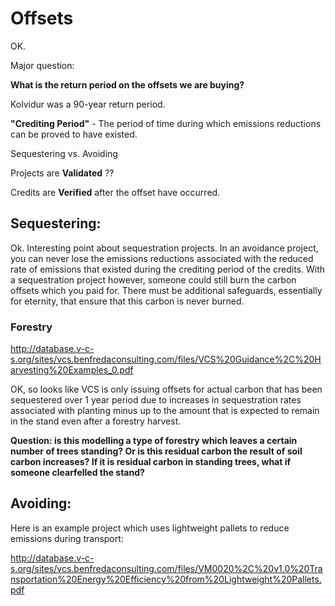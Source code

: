 # Offsets

OK. 

Major question: 

**What is the return period on the offsets we are buying?**

Kolvidur was a 90-year return period.


**"Crediting Period"** - The period of time during which emissions reductions can be proved to have existed.


Sequestering vs. Avoiding


Projects are **Validated** ??

Credits are **Verified** after the offset have occurred.


## Sequestering:

Ok. Interesting point about sequestration projects. In an avoidance project, you can never lose the emissions reductions associated with the reduced rate of emissions that existed during the crediting period of the credits. With a sequestration project however, someone could still burn the carbon offsets which you paid for. There must be additional safeguards, essentially for eternity, that ensure that this carbon is never burned. 

### Forestry

http://database.v-c-s.org/sites/vcs.benfredaconsulting.com/files/VCS%20Guidance%2C%20Harvesting%20Examples_0.pdf

OK, so looks like VCS is only issuing offsets for actual carbon that has been sequestered over 1 year period due to increases in sequestration rates associated with planting minus up to the amount that is expected to remain in the stand even after a forestry harvest.

**Question: is this modelling a type of forestry which leaves a certain number of trees standing? Or is this residual carbon the result of soil carbon increases? If it is residual carbon in standing trees, what if someone clearfelled the stand?**


## Avoiding:

Here is an example project which uses lightweight pallets to reduce emissions during transport:

http://database.v-c-s.org/sites/vcs.benfredaconsulting.com/files/VM0020%2C%20v1.0%20Transportation%20Energy%20Efficiency%20from%20Lightweight%20Pallets.pdf

